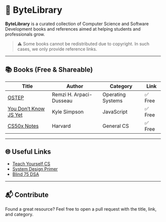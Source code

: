 # 📘 ByteLibrary

**ByteLibrary** is a curated collection of Computer Science and Software Development books and references aimed at helping students and professionals grow.

> ⚠️ Some books cannot be redistributed due to copyright. In such cases, we only provide reference links.

---

## 📚 Books (Free & Shareable)

| Title | Author | Category | Link |
|-------|--------|----------|------|
| [OSTEP](https://pages.cs.wisc.edu/~remzi/OSTEP/) | Remzi H. Arpaci-Dusseau | Operating Systems | ✅ Free |
| [You Don’t Know JS Yet](https://github.com/getify/You-Dont-Know-JS) | Kyle Simpson | JavaScript | ✅ Free |
| [CS50x Notes](https://cs50.harvard.edu/x/) | Harvard | General CS | ✅ Free |

---

## 🌐 Useful Links

- [Teach Yourself CS](https://teachyourselfcs.com/)
- [System Design Primer](https://github.com/donnemartin/system-design-primer)
- [Blind 75 DSA](https://blind75.io/)

---

## 📬 Contribute

Found a great resource? Feel free to open a pull request with the title, link, and category.

